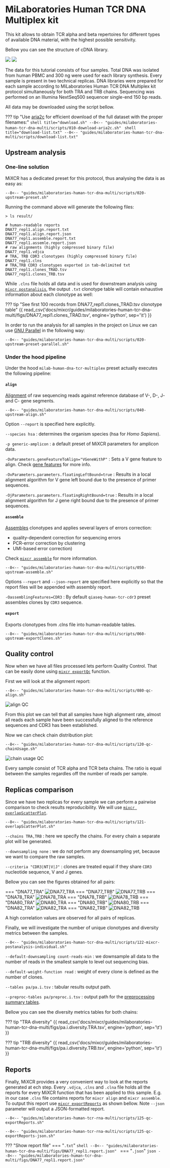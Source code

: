 # MiLaboratories Human TCR DNA Multiplex kit

This kit allows to obtain TCR alpha and beta repertoires for different types of available DNA material, with the highest possible sensitivity.

Bellow you can see the structure of cDNA library.

![](milaboratories-human-tcr-dna-multi/figs/library-structure-light.svg#only-light)
![](milaboratories-human-tcr-dna-multi/figs/library-structure-dark.svg#only-dark)

The data for this tutorial consists of four samples. Total DNA was isolated from human PBMC and 300 ng were used for each library synthesis. Every sample is present in two technical replicas. DNA libraries were prepared for each sample according to MiLaboratories Human TCR DNA Multiplex kit protocol simultaneously for both TRA and TRB chains. Sequencing was performed on an Illumina NextSeq500 sequencer single-end 150 bp reads.

All data may be downloaded using the script bellow.

??? tip "Use [aria2c](https://aria2.github.io) for efficient download of the full dataset with the proper filenames:"
    ```shell title="download.sh"
    --8<-- "guides/milaboratories-human-tcr-dna-multi/scripts/010-download-aria2c.sh"
    ```
    ```shell title="download-list.txt"
    --8<-- "guides/milaboratories-human-tcr-dna-multi/scripts/download-list.txt"
    ```
## Upstream analysis

### One-line solution

MiXCR has a dedicated preset for this protocol, thus analysing the data is as easy as:

```shell
--8<-- "guides/milaboratories-human-tcr-dna-multi/scripts/020-upstream-preset.sh"
```

Running the command above will generate the following files:

```shell
> ls result/

# human-readable reports 
DNA77_repl1.align.report.txt
DNA77_repl1.align.report.json
DNA77_repl1.assemble.report.txt
DNA77_repl1.assemle.report.json
# raw alignments (highly compressed binary file)
DNA77_repl1.vdjca
# TRA, TRB CDR3 clonotypes (highly compressed binary file)
DNA77_repl1.clns
# TRA,TRB CDR3 clonotypes exported in tab-delimited txt
DNA77_repl1.clones_TRAD.tsv
DNA77_repl1.clones_TRB.tsv
```

While `.clns` file holds all data and is used for downstream analysis using [`mixcr postanalisis`](../reference/mixcr-postanalysis.md), the output `.txt` clonotype table will contain exhaustive information about each clonotype as well:

??? tip "See first 100 records from DNA77_repl1.clones_TRAD.tsv clonotype table"
    {{ read_csv('docs/mixcr/guides/milaboratories-human-tcr-dna-multi/figs/DNA77_repl1.clones_TRAD.tsv', engine='python', sep='\t') }}

In order to run the analysis for all samples in the project on Linux we can use [GNU Parallel](https://www.gnu.org/software/parallel/) in the following way:

```shell
--8<-- "guides/milaboratories-human-tcr-dna-multi/scripts/020-upstream-preset-parallel.sh"
```

### Under the hood pipeline

Under the hood `milab-human-dna-tcr-multiplex` preset actually executes the following pipeline:

#### `align`
[Alignment](../reference/mixcr-align.md) of raw sequencing reads against reference database of V-, D-, J- and C- gene segments.

```shell
--8<-- "guides/milaboratories-human-tcr-dna-multi/scripts/040-upstream-align.sh"
```

Option `--report` is specified here explicitly.

`--species hsa`
: determines the organism species (hsa for _Homo Sapiens_).

`-p generic-amplicon`
:  a default preset of MiXCR parameters for amplicon data.

`-OvParameters.geneFeatureToAlign="VGeneWithP"`
: Sets a V gene feature to align. Check [gene features](../reference/ref-gene-features.md) for more info.

`-OvParameters.parameters.floatingLeftBound=true`
: Results in a local alignment algorithm for V gene left bound due to the presence of primer sequences.

`-OjParameters.parameters.floatingRightBound=true`
: Results in a local alignment algorithm for J gene right bound due to the presence of primer sequences.


#### `assemble`
[Assembles](../reference/mixcr-assemble.md) clonotypes and applies several layers of errors correction:

- quality-dependent correction for sequencing errors
- PCR-error correction by clustering
- UMI-based error correction)

Check [`mixcr assemble`](../reference/mixcr-assemble.md) for more information.


```shell
--8<-- "guides/milaboratories-human-tcr-dna-multi/scripts/050-upstream-assemble.sh"
```

Options `--report` and `--json-report` are specified here explicitly so that the report files will be appended with assembly report.

`-OassemblingFeatures=CDR3`
: By default `qiaseq-human-tcr-cdr3` preset assembles clones by `CDR3` sequence.

#### `export`
Exports clonotypes from .clns file into human-readable tables.

```shell
--8<-- "guides/milaboratories-human-tcr-dna-multi/scripts/060-upstream-exportClones.sh"
```

## Quality control

Now when we have all files processed lets perform Quality Control. That can be easily done using [`mixcr exportQc`](../reference/mixcr-exportQc.md)
function.

First we will look at the alignment report:

```shell
--8<-- "guides/milaboratories-human-tcr-dna-multi/scripts/080-qc-align.sh"
```

![align QC](milaboratories-human-tcr-dna-multi/figs/alignQc.svg)


From this plot we can tell that all samples have high alignment rate, almost all reads each sample have been successfully aligned to the reference sequences and CDR3 has been established. 

Now we can check chain distribution plot:

```shell
--8<-- "guides/milaboratories-human-tcr-dna-multi/scripts/120-qc-chainUsage.sh"
```

![chain usage QC](milaboratories-human-tcr-dna-multi/figs/chainUsage.svg)

Every sample consist of TCR alpha and TCR beta chains. The ratio is equal between the samples regardles off the number of reads per sample.

## Replicas comparison

Since we have two replicas for every sample we can perform a pairwise comparison to check results reproducibility. We will use [`mixcr overlapScatterPlot`](../reference/mixcr-overlapScatterPlot.md).

```shell
--8<-- "guides/milaboratories-human-tcr-dna-multi/scripts/121-overlapScatterPlot.sh"
```
`--chains TRA,TRB`
: here we specify the chains. For every chain a separate plot will be generated.

`--downsampling none`
: we do not perform any downsampling yet, because we want to compare the raw samples.

`--criteria "CDR3|NT|V|J"`
: clones are treated equal if they share `CDR3` nucleotide sequence, V and J genes.

Bellow you can see the figures obtained for all pairs:

=== "DNA77_TRA"
    ![DNA77_TRA](milaboratories-human-tcr-dna-multi/figs/DNA77.TRA.svg)
=== "DNA77_TRB" 
    ![DNA77_TRB](milaboratories-human-tcr-dna-multi/figs/DNA77.TRB.svg)
=== "DNA78_TRA" 
    ![DNA78_TRA](milaboratories-human-tcr-dna-multi/figs/DNA77.TRA.svg)
=== "DNA78_TRB" 
    ![DNA78_TRB](milaboratories-human-tcr-dna-multi/figs/DNA77.TRB.svg)
=== "DNA80_TRA" 
    ![DNA80_TRA](milaboratories-human-tcr-dna-multi/figs/DNA80.TRA.svg)
=== "DNA80_TRB" 
    ![DNA80_TRB](milaboratories-human-tcr-dna-multi/figs/DNA80.TRB.svg)
=== "DNA82_TRA" 
    ![DNA82_TRA](milaboratories-human-tcr-dna-multi/figs/DNA82.TRA.svg)
=== "DNA82_TRB" 
    ![DNA82_TRB](milaboratories-human-tcr-dna-multi/figs/DNA82.TRB.svg)

A high correlation values are observed for all pairs of replicas.

Finally, we will investigate the number of unique clonotypes and diversity metrics between the samples.

```shell
--8<-- "guides/milaboratories-human-tcr-dna-multi/scripts/122-mixcr-postanalysis-individual.sh"
```

`--default-downsampling count-reads-min`
: we downsample all data to the number of reads in the smallest sample to level out sequencing bias.

`--default-weight-function read`
: weight of every clone is defined as the number of clones.

`--tables pa/pa.i.tsv`
: tabular results output path.

`--preproc-tables pa/preproc.i.tsv`
: output path for the [preprocessing summary tables](../reference/mixcr-postanalysis.md#preprocessing-summary-tables).

Bellow you can see the diversity metrics tables for both chains:

??? tip "TRA diversity"
    {{ read_csv('docs/mixcr/guides/milaboratories-human-tcr-dna-multi/figs/pa.i.diversity.TRA.tsv', engine='python', sep='\t') }}

??? tip "TRB diversity"
    {{ read_csv('docs/mixcr/guides/milaboratories-human-tcr-dna-multi/figs/pa.i.diversity.TRB.tsv', engine='python', sep='\t') }}

[//]: # (## Segment usage)

[//]: # ()
[//]: # (Yet another important quality control feature for primer-multiplex based protocols is segment usage. Because different V and J genes are amplified by different set of primers we have to be sure that all functional genes are present in the data.)

[//]: # ()
[//]: # (Here we are gonna examine V and J segment usage for one of the samples.)



## Reports
Finally, MiXCR provides a very convenient way to look at the reports generated at ech step. Every `.vdjca`, `.clns` and `.clna` file holds all the reports for every MiXCR function that has been applied to this sample. E.g. in our case `.clns` file contains reports for `mixcr align` and `mixcr assemble`. To output this report use [`mixcr exportReports`](../reference/mixcr-exportReports.md) as shown bellow. Note `--json` parameter will output a JSON-formatted report.

```shell
--8<-- "guides/milaboratories-human-tcr-rna-multi/scripts/125-qc-exportReports.sh"
```

```shell
--8<-- "guides/milaboratories-human-tcr-rna-multi/scripts/125-qc-exportReports-json.sh"
```

??? "Show report file"
    === "`.txt`"
        ```shell
        --8<-- "guides/milaboratories-human-tcr-dna-multi/figs/DNA77_repl1.report.json"
        ```
    === "`.json`"
        ```json
        --8<-- "guides/milaboratories-human-tcr-dna-multi/figs/DNA77_repl1.report.json"
        ```